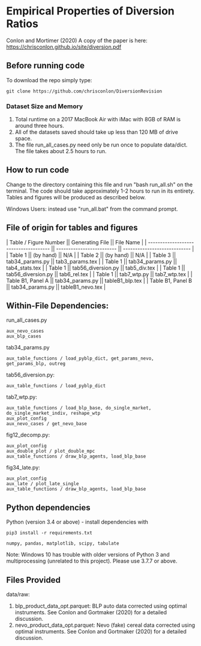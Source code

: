# Empirical Properties of Diversion Ratios
Conlon and Mortimer (2020)
A copy of the paper is here: https://chrisconlon.github.io/site/diversion.pdf

## Before running code
To download the repo simply type:

    git clone https://github.com/chrisconlon/DiversionRevision

### Dataset Size and Memory
1. Total runtime on a 2017 MacBook Air with iMac with 8GB of RAM is around three hours.
2. All of the datasets saved should take up less than 120 MB of drive space.
3. The file run_all_cases.py need only be run once to populate data/dict. The file takes about 2.5 hours to run.

## How to run code
Change to the directory containing this file and run "bash run_all.sh" on the terminal. The code should take approximately 1-2 hours to run in its entirety. Tables and figures will be produced as described below.

Windows Users: instead use "run_all.bat" from the command prompt.

## File of origin for tables and figures

| Table / Figure Number                 || Generating File           || File Name                    |
| ------------------------------------- || ------------------------- || ---------------------------- |
| Table 1                               || (by hand)                 || N/A                          |
| Table 2                               || (by hand)                 || N/A                          |
| Table 3                               || tab34_params.py           || tab3_params.tex              |
| Table 1                               || tab34_params.py           || tab4_stats.tex               |
| Table 1                               || tab56_diversion.py        || tab5_div.tex                 |
| Table 1                               || tab56_diversion.py        || tab6_rel.tex                 |
| Table 1                               || tab7_wtp.py               || tab7_wtp.tex                 |
| Table B1, Panel A                     || tab34_params.py           || tableB1_blp.tex              |
| Table B1, Panel B                     || tab34_params.py           || tableB1_nevo.tex             |


## Within-File Dependencies:

run_all_cases.py
    
    aux_nevo_cases
    aux_blp_cases

tab34_params.py
     
    aux_table_functions / load_pyblp_dict, get_params_nevo, get_params_blp, outreg


tab56_diversion.py: 

    aux_table_functions / load_pyblp_dict

tab7_wtp.py: 

    aux_table_functions / load_blp_base, do_single_market, do_single_market_indiv, reshape_wtp
    aux_plot_config
    aux_nevo_cases / get_nevo_base

fig12_decomp.py: 

    aux_plot_config
    aux_double_plot / plot_double_mpc
    aux_table_functions / draw_blp_agents, load_blp_base

fig34_late.py: 

    aux_plot_config
    aux_late / plot_late_single
    aux_table_functions / draw_blp_agents, load_blp_base

## Python  dependencies
Python (version 3.4 or above) - install dependencies with 

    pip3 install -r requirements.txt

    numpy, pandas, matplotlib, scipy, tabulate

Note: Windows 10 has trouble with older versions of Python 3 and multiprocessing (unrelated to this project). Please use 3.7.7 or above.

## Files Provided

data/raw:

1. blp_product_data_opt.parquet: BLP auto data corrected using optimal instruments. See Conlon and Gortmaker (2020) for a detailed discussion.
2. nevo_product_data_opt.parquet: Nevo (fake) cereal data corrected using optimal instruments. See Conlon and Gortmaker (2020) for a detailed discussion.


